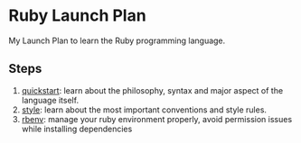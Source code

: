 # Ruby Launch Plan

My Launch Plan to learn the Ruby programming language.

## Steps

1. [quickstart](quickstart/README.md): learn about the philosophy, syntax and major aspect of the language itself.
2. [style](style/README.md): learn about the most important conventions and style rules.
3. [rbenv](rbenv/README.md): manage your ruby environment properly, avoid permission issues while installing dependencies
